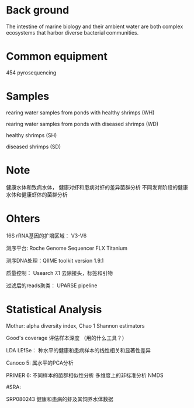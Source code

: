 # Back ground 
The intestine of marine biology and their ambient water are both complex ecosystems that harbor diverse bacterial communities.

# Common equipment
454 pyrosequencing 

# Samples
rearing water samples from ponds with healthy shrimps (WH)

rearing water samples from ponds with diseased shrimps (WD)

healthy shrimps (SH)

diseased shrimps (SD)

# Note
健康水体和致病水体， 健康对虾和患病对虾的差异菌群分析
不同发育阶段的健康水体和健康虾体的菌群分析

# Ohters
16S rRNA基因的扩增区域： V3-V6

测序平台: Roche Genome Sequencer FLX Titanium

测序DNA处理：QIIME toolkit version 1.9.1  

质量控制： Usearch 7.1 去除接头，标签和引物

过滤后的reads聚类： UPARSE pipeline

# Statistical Analysis 
Mothur: alpha diversity index, Chao 1    Shannon estimators 

Good's coverage 评估样本深度 （用的什么工具？）

LDA LEfSe： 种水平的健康和患病样本的线性相关和显著性差异 

Canoco 5: 属水平的PCA分析

PRIMER 6: 不同样本的菌群相似性分析 多维度上的非标准分析 NMDS


#SRA: 

SRP080243 健康和患病的虾及其饲养水体数据











